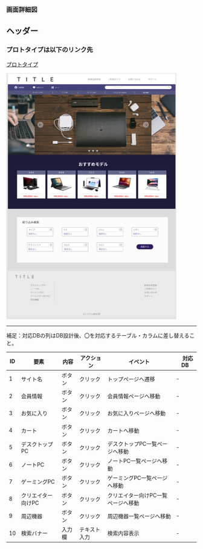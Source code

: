 

### 画面詳細図
## ヘッダー
### プロトタイプは以下のリンク先
[プロトタイプ](https://www.figma.com/file/wcRIGueq4vM1sdFyJs55Xj/%E7%94%BB%E9%9D%A2%E3%83%87%E3%82%B6%E3%82%A4%E3%83%B3?node-id=0%3A1)

<img src = "./img/toppage.png" width = "450">

******

補足：対応DBの列はDB設計後、〇を対応するテーブル・カラムに差し替えること。

| ID | 要素 | 内容 | アクション | イベント |　対応DB |
|----|------|------|------------|---------|--------------|
|1|サイト名|ボタン|クリック|トップページへ遷移|-|
|2|会員情報|ボタン|クリック|会員情報ページへ移動|-|
|3|お気に入り|ボタン|クリック|お気に入りページへ移動|-|
|4|カート|ボタン|クリック|カートへ移動|-|
|5|デスクトップPC|ボタン|クリック|デスクトップPC一覧ページへ移動|-|
|6|ノートPC|ボタン|クリック|ノートPC一覧ページへ移動|-|
|7|ゲーミングPC|ボタン|クリック|ゲーミングPC一覧ページへ移動|-|
|8|クリエイター向けPC|ボタン|クリック|クリエイター向けPC一覧ページへ移動|-|
|9|周辺機器|ボタン|クリック|周辺機器一覧ページへ移動|-|
|10|検索バナー|入力欄|テキスト入力|検索内容表示|-|


